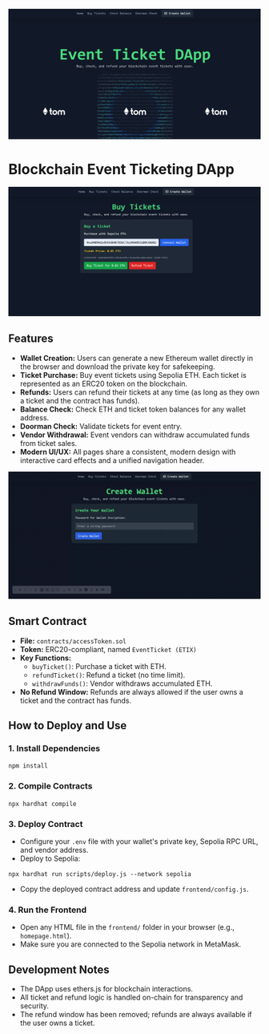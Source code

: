 ![alt text](assets/image.png)

# Blockchain Event Ticketing DApp

![alt text](assets/image-1.png)

## Features

- **Wallet Creation:** Users can generate a new Ethereum wallet directly in the browser and download the private key for safekeeping.
- **Ticket Purchase:** Buy event tickets using Sepolia ETH. Each ticket is represented as an ERC20 token on the blockchain.
- **Refunds:** Users can refund their tickets at any time (as long as they own a ticket and the contract has funds).
- **Balance Check:** Check ETH and ticket token balances for any wallet address.
- **Doorman Check:** Validate tickets for event entry.
- **Vendor Withdrawal:** Event vendors can withdraw accumulated funds from ticket sales.
- **Modern UI/UX:** All pages share a consistent, modern design with interactive card effects and a unified navigation header.

![Demo](assets/downloadwallet.gif)

## Smart Contract

- **File:** `contracts/accessToken.sol`
- **Token:** ERC20-compliant, named `EventTicket (ETIX)`
- **Key Functions:**
  - `buyTicket()`: Purchase a ticket with ETH.
  - `refundTicket()`: Refund a ticket (no time limit).
  - `withdrawFunds()`: Vendor withdraws accumulated ETH.
- **No Refund Window:** Refunds are always allowed if the user owns a ticket and the contract has funds.

## How to Deploy and Use

### 1. Install Dependencies

```
npm install
```

### 2. Compile Contracts

```
npx hardhat compile
```

### 3. Deploy Contract

- Configure your `.env` file with your wallet's private key, Sepolia RPC URL, and vendor address.
- Deploy to Sepolia:

```
npx hardhat run scripts/deploy.js --network sepolia
```

- Copy the deployed contract address and update `frontend/config.js`.

### 4. Run the Frontend

- Open any HTML file in the `frontend/` folder in your browser (e.g., `homepage.html`).
- Make sure you are connected to the Sepolia network in MetaMask.

## Development Notes

- The DApp uses ethers.js for blockchain interactions.
- All ticket and refund logic is handled on-chain for transparency and security.
- The refund window has been removed; refunds are always available if the user owns a ticket.
